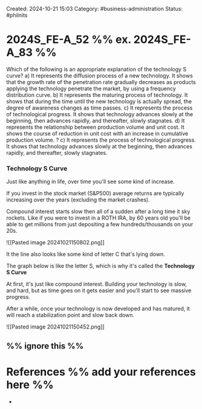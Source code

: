 Created: 2024-10-21 15:03
Category: #business-administration 
Status: #philnits



# 2024S_FE-A_52 %% ex. 2024S_FE-A_83 %%

Which of the following is an appropriate explanation of the technology S curve?
a) It represents the diffusion process of a new technology. It shows that the growth rate of
the penetration rate gradually decreases as products applying the technology penetrate
the market, by using a frequency distribution curve.
b) It represents the maturing process of technology. It shows that during the time until the
new technology is actually spread, the degree of awareness changes as time passes.
c) It represents the process of technological progress. It shows that technology advances
slowly at the beginning, then advances rapidly, and thereafter, slowly stagnates.
d) It represents the relationship between production volume and unit cost. It shows the
course of reduction in unit cost with an increase in cumulative production volume.
? 
c) It represents the process of technological progress. It shows that technology advances
slowly at the beginning, then advances rapidly, and thereafter, slowly stagnates.
### Technology S Curve
Just like anything in life, over time you'll see some kind of increase.

If you invest in the stock market (S&P500) average returns are typically increasing over the years (excluding the market crashes).

Compound interest starts slow then all of a sudden after a long time it sky rockets. Like if you were to invest in a ROTH IRA, by 60 years old you'll be able to get millions from just depositing a few hundreds/thousands on your 20s.

![[Pasted image 20241021150802.png]]

It the line also looks like some kind of letter C that's lying down.

The graph below is like the letter S, which is why it's called the **Technology S Curve**

At first, it's just like compound interest. Building your technology is slow, and hard, but as time goes on it gets easier and you'll start to see massive progress.

After a while, once your technology is now developed and has matured, it will reach a stabilization point and slow back down.

![[Pasted image 20241021150452.png]]

%% ignore this %%
---









# References %% add your references here %%
- 